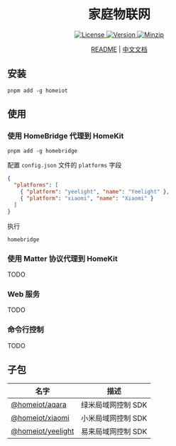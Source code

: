 <h1 align="center">家庭物联网</h1>

<p align="center">
  <a href="https://github.com/qq15725/homeiot/blob/master/LICENSE" class="mr-3">
    <img src="https://img.shields.io/npm/l/homeiot.svg" alt="License">
  </a>
  <a href="https://www.npmjs.com/package/homeiot">
    <img src="https://img.shields.io/npm/v/homeiot.svg" alt="Version">
  </a>
  <a href="https://cdn.jsdelivr.net/npm/homeiot/dist/index.js">
    <img src="https://img.shields.io/bundlephobia/minzip/homeiot" alt="Minzip">
  </a>
</p>

<p align="center"><a href="README.md">README</a> | <a href="README_zh.md">中文文档</a></p>

## 安装

```shell
pnpm add -g homeiot
```

## 使用

### 使用 HomeBridge 代理到 HomeKit

```shell
pnpm add -g homebridge
```

配置 `config.json` 文件的 `platforms` 字段

```json
{
  "platforms": [
    { "platform": "yeelight", "name": "Yeelight" },
    { "platform": "xiaomi", "name": "Xiaomi" }
  ]
}
```

执行

```shell
homebridge
```

### 使用 Matter 协议代理到 HomeKit

TODO

### Web 服务

TODO

### 命令行控制

TODO

## 子包

| 名字                 | 描述         |
|--------------------|------------|
| [@homeiot/aqara]   | 绿米局域网控制 SDK |
| [@homeiot/xiaomi]   | 小米局域网控制 SDK |
| [@homeiot/yeelight] | 易来局域网控制 SDK |

[@homeiot/aqara]: https://github.com/qq15725/homeiot/blob/master/packages/aqara/README_zh.md
[@homeiot/xiaomi]: https://github.com/qq15725/homeiot/blob/master/packages/xiaomi
[@homeiot/yeelight]: https://github.com/qq15725/homeiot/blob/master/packages/yeelight/README_zh.md
